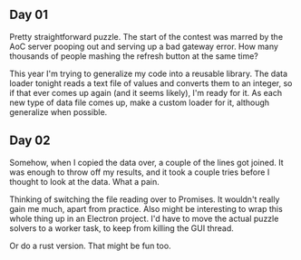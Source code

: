 

## Day 01

Pretty straightforward puzzle. The start of the contest was marred by the AoC server pooping out and serving
up a bad gateway error. How many thousands of people mashing the refresh button at the same time?

This year I'm trying to generalize my code into a reusable library. The data loader tonight reads a text file
of values and converts them to an integer, so if that ever comes up again (and it seems likely), I'm ready for
it. As each new type of data file comes up, make a custom loader for it, although generalize when possible.


## Day 02

Somehow, when I copied the data over, a couple of the lines got joined. It was enough to throw off my results,
and it took a couple tries before I thought to look at the data. What a pain.

Thinking of switching the file reading over to Promises. It wouldn't really gain me much, apart from practice.
Also might be interesting to wrap this whole thing up in an Electron project. I'd have to move the actual
puzzle solvers to a worker task, to keep from killing the GUI thread.

Or do a rust version. That might be fun too.
